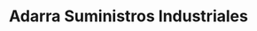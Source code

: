 ---
title: "Adarra Suministros Industriales"
url: /hernani/adarra-suministros-industriales/
shop: Eisenwaren
---